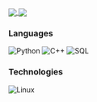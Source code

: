 


<a href="https://github-readme-stats.vercel.app/api?username=Bad-Sec-Tor&count_private=true&show_icons=true&theme=chartreuse-dark">
  <img align="center" src="https://github-readme-stats.vercel.app/api?username=Bad-Sec-Tor&bg_color=30,e96443,904e95&title_color=fff&text_color=fff" />
</a>
<a href="https://github.com/Bad-Sec-Tor">
  <img align="center" src="https://github-readme-stats.vercel.app/api/top-langs/?username=Bad-Sec-Tor&bg_color=30,e96443,904e95&title_color=fff&text_color=fff" />
</a>


### Languages

![Python](https://img.shields.io/badge/-Python-000?&logo=Python)
![C++](https://img.shields.io/badge/-C++-000?&logo=c%2b%2b&logoColor=00599C)
![SQL](https://img.shields.io/badge/-SQL-000?&logo=MySQL)


### Technologies

![Linux](https://img.shields.io/badge/-Linux-000?&logo=Linux)
